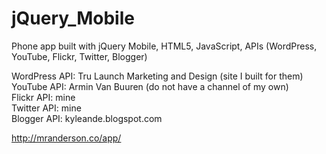 jQuery_Mobile
=============

Phone app built with jQuery Mobile, HTML5, JavaScript, APIs (WordPress, YouTube, Flickr, Twitter, Blogger)


WordPress API: Tru Launch Marketing and Design (site I built for them) <br /> 
YouTube API: Armin Van Buuren (do not have a channel of my own) <br />
Flickr API: mine <br />
Twitter API: mine <br />
Blogger API: kyleande.blogspot.com <br /> 

http://mranderson.co/app/
